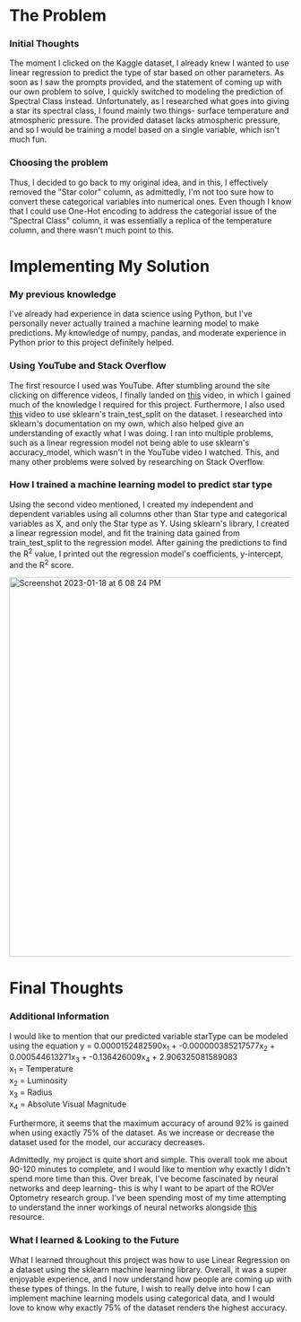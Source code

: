 # The Problem

### Initial Thoughts 
The moment I clicked on the Kaggle dataset, I already knew I wanted to use linear regression to predict the type of star based on other parameters. As soon as I saw the prompts provided, and the statement of coming up with our own problem to solve, I quickly switched to modeling the prediction of Spectral Class instead. Unfortunately, as I researched what goes into giving a star its spectral class, I found mainly two things- surface temperature and atmospheric pressure. The provided dataset lacks atmospheric pressure, and so I would be training a model based on a single variable, which isn't much fun. 

### Choosing the problem
Thus, I decided to go back to my original idea, and in this, I effectively removed the "Star color" column, as admittedly, I'm not too sure how to convert these categorical variables into numerical ones. Even though I know that I could use One-Hot encoding to address the categorial issue of the "Spectral Class" column, it was essentially a replica of the temperature column, and there wasn't much point to this.

# Implementing My Solution

### My previous knowledge  
I've already had experience in data science using Python, but I've personally never actually trained a machine learning model to make predictions. My knowledge of numpy, pandas, and moderate experience in Python prior to this project definitely helped. 

### Using YouTube and Stack Overflow 
The first resource I used was YouTube. After stumbling around the site clicking on difference videos, I finally landed on [this](https://www.youtube.com/watch?v=J_LnPL3Qg70&list=PLeo1K3hjS3uvCeTYTeyfe0-rN5r8zn9rw&index=3) video, in which I gained much of the knowledge I required for this project. Furthermore, I also used [this](https://www.youtube.com/watch?v=VCJdg7YBbAQ&list=LL&index=2&t=2653s) video to use sklearn's train_test_split on the dataset. I researched into sklearn's documentation on my own, which also helped give an understanding of exactly what I was doing. I ran into multiple problems, such as a linear regression model not being able to use sklearn's accuracy_model, which wasn't in the YouTube video I watched. This, and many other problems were solved by researching on Stack Overflow. 

### How I trained a machine learning model to predict star type  
Using the second video mentioned, I created my independent and dependent variables using all columns other than Star type and categorical variables as X, and only the Star type as Y. Using sklearn's library, I created a linear regression model, and fit the training data gained from train_test_split to the regression model. After gaining the predictions to find the R<sup>2</sup> value, I printed out the regression model's coefficients, y-intercept, and the R<sup>2</sup> score.

<img width="677" alt="Screenshot 2023-01-18 at 6 08 24 PM" src="https://user-images.githubusercontent.com/88306051/213325704-6a669f70-73c2-426f-bd38-4ced2ee9e505.png">


# Final Thoughts

### Additional Information 
I would like to mention that our predicted variable starType can be modeled using the equation y = 0.0000152482590x<sub>1</sub> + -0.000000385217577x<sub>2</sub> + 0.000544613271x<sub>3</sub> + -0.136426009x<sub>4</sub> + 2.906325081589083  
x<sub>1</sub> = Temperature  
x<sub>2</sub> = Luminosity  
x<sub>3</sub> = Radius  
x<sub>4</sub> = Absolute Visual Magnitude  

Furthermore, it seems that the maximum accuracy of around 92% is gained when using exactly 75% of the dataset. As we increase or decrease the dataset used for the model, our accuracy decreases.

Admittedly, my project is quite short and simple. This overall took me about 90-120 minutes to complete, and I would like to mention why exactly I didn't spend more time than this. Over break, I've become fascinated by neural networks and deep learning- this is why I want to be apart of the ROVer Optometry research group. I've been spending most of my time attempting to understand the inner workings of neural networks alongside [this](https://nnfs.io/) resource.  

### What I learned & Looking to the Future
What I learned throughout this project was how to use Linear Regression on a dataset using the sklearn machine learning library. Overall, it was a super enjoyable experience, and I now understand how people are coming up with these types of things. In the future, I wish to really delve into how I can implement machine learning models using categorical data, and I would love to know why exactly 75% of the dataset renders the highest accuracy.
